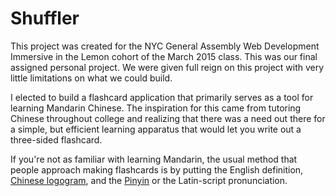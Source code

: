 # Shuffler
This project was created for the NYC General Assembly Web Development Immersive in the Lemon cohort of the March 2015 class. This was our final assigned personal project. We were given full reign on this project with very little limitations on what we could build. 

I elected to build a flashcard application that primarily serves as a tool for learning Mandarin Chinese. The inspiration for this came from tutoring Chinese throughout college and realizing that there was a need out there for a simple, but efficient learning apparatus that would let you write out a three-sided flashcard. 

If you're not as familiar with learning Mandarin, the usual method that people approach making flashcards is by putting the English definition, [Chinese logogram](https://en.wikipedia.org/wiki/Logogram), and the [Pinyin](https://en.wikipedia.org/wiki/Pinyin) or the Latin-script pronunciation. 
